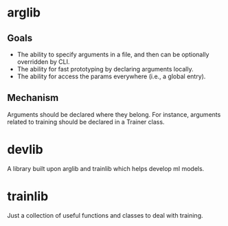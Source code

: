 # arglib
## Goals
* The ability to specify arguments in a file, and then can be optionally overridden by CLI.
* The ability for fast prototyping by declaring arguments locally.
* The ability for access the params everywhere (i.e., a global entry).

## Mechanism
Arguments should be declared where they belong. For instance, arguments related to training should be declared in a Trainer class.

# devlib
A library built upon arglib and trainlib which helps develop ml models.

# trainlib
Just a collection of useful functions and classes to deal with training.
